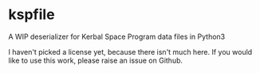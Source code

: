 # kspfile
A WIP deserializer for Kerbal Space Program data files in Python3

I haven't picked a license yet, because there isn't much here.  If you would like to use this work, please raise an issue on Github.
